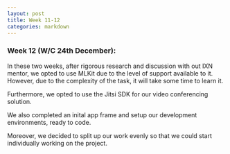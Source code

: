 ```yaml
---
layout: post
title: Week 11-12
categories: markdown
---
```

### Week 12 (W/C 24th December):

In these two weeks, after rigorous research and discussion with out IXN mentor, we opted to use MLKit due to the level of support available to it. However, due to the complexity of the task, it will take some time to learn it.

Furthermore, we opted to use the Jitsi SDK for our video conferencing solution.

We also completed an inital app frame and setup our development environments, ready to code.

Moreover, we decided to split up our work evenly so that we could start individually working on the project.